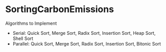 # SortingCarbonEmissions

Algorithms to Implement
- Serial: Quick Sort, Merge Sort,  Radix Sort, Insertion Sort, Heap Sort, Shell Sort
- Parallel: Quick Sort, Merge Sort, Radix Sort, Insertion Sort, Bitonic Sort
